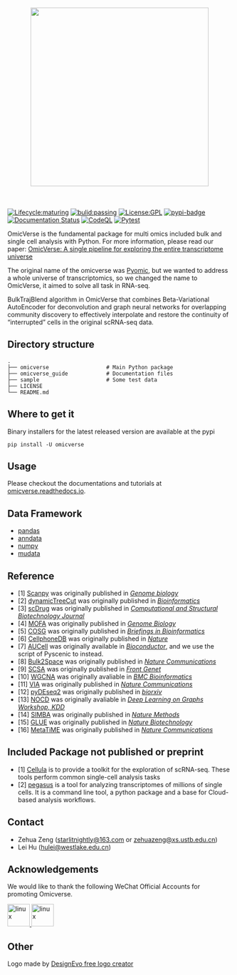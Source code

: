 <h1 align="center">
<img src="https://raw.githubusercontent.com/Starlitnightly/omicverse/master/README.assets/logo.png" width="400">
</h1><br>

[![Lifecycle:maturing](https://img.shields.io/badge/lifecycle-maturing-blue.svg)](https://www.tidyverse.org/lifecycle/#maturing) [![bulid:passing](https://img.shields.io/appveyor/build/gruntjs/grunt)](https://img.shields.io/appveyor/build/gruntjs/grunt) [![License:GPL](https://img.shields.io/badge/license-GNU-blue)](https://img.shields.io/apm/l/vim-mode) [![pypi-badge](https://img.shields.io/pypi/v/omicverse)](https://pypi.org/project/omicverse) [![Documentation Status](https://readthedocs.org/projects/omicverse/badge/?version=latest)](https://omicverse.readthedocs.io/en/latest/?badge=latest) [![CodeQL](https://github.com/Starlitnightly/omicverse/workflows/CodeQL/badge.svg)](https://github.com/Starlitnightly/omicverse/workflows/CodeQL/badge.svg) [![Pytest](https://github.com/Starlitnightly/omicverse/workflows/py38|py39/badge.svg)](https://github.com/Starlitnightly/omicverse/)

OmicVerse is the fundamental package for multi omics included bulk and single cell analysis with Python. For more information, please read our paper: [OmicVerse: A single pipeline for exploring the entire transcriptome universe](https://www.biorxiv.org/content/10.1101/2023.06.06.543913v1)

The original name of the omicverse was [Pyomic](https://pypi.org/project/Pyomic/), but we wanted to address a whole universe of transcriptomics, so we changed the name to OmicVerse, it aimed to solve all task in RNA-seq.

BulkTrajBlend algorithm in OmicVerse that combines Beta-Variational AutoEncoder for deconvolution and graph neural networks for overlapping community discovery to effectively interpolate and restore the continuity of “interrupted” cells in the original scRNA-seq data.

## Directory structure

````shell
.
├── omicverse                  # Main Python package
├── omicverse_guide            # Documentation files
├── sample                     # Some test data
├── LICENSE
└── README.md
````

## Where to get it

Binary installers for the latest released version are available at the pypi

```shell
pip install -U omicverse
```

## Usage

Please checkout the documentations and tutorials at [omicverse.readthedocs.io](https://omicverse.readthedocs.io/en/latest/index.html).

## Data Framework

- [pandas](https://github.com/pandas-dev/pandas)
- [anndata](https://github.com/scverse/anndata)
- [numpy](https://github.com/numpy/numpy)
- [mudata](https://github.com/scverse/mudata)

## Reference

- [1] [Scanpy](https://github.com/scverse/scanpy) was originally published in [*Genome biology*](https://link.springer.com/article/10.1186/s13059-017-1382-0)
- [2] [dynamicTreeCut](https://github.com/kylessmith/dynamicTreeCut) was originally published in [*Bioinformatics*](https://academic.oup.com/bioinformatics/article/24/5/719/200751) 
- [3] [scDrug](https://github.com/ailabstw/scDrug) was originally published in [*Computational and Structural Biotechnology Journal*](https://www.sciencedirect.com/science/article/pii/S2001037022005505)
- [4] [MOFA](https://github.com/bioFAM/mofapy2) was originally published in [*Genome Biology*](https://genomebiology.biomedcentral.com/articles/10.1186/s13059-020-02015-1)
- [5] [COSG](https://github.com/genecell/COSG) was originally published in [*Briefings in Bioinformatics*](https://academic.oup.com/bib/advance-article-abstract/doi/10.1093/bib/bbab579/6511197?redirectedFrom=fulltext)
- [6] [CellphoneDB](https://github.com/ventolab/CellphoneDB) was originally published in [*Nature*](https://www.nature.com/articles/s41586-018-0698-6)
- [7] [AUCell](https://github.com/aertslab/AUCell) was originally available in [*Bioconductor*](https://bioconductor.org/packages/AUCell), and we use the script of Pyscenic to instead.
- [8] [Bulk2Space](https://github.com/ZJUFanLab/bulk2space) was originally published in [*Nature Communications*](https://www.nature.com/articles/s41467-022-34271-z)
- [9] [SCSA](https://github.com/bioinfo-ibms-pumc/SCSA) was originally published in [*Front Genet*](https://doi.org/10.3389/fgene.2020.00490)
- [10] [WGCNA](http://www.genetics.ucla.edu/labs/horvath/CoexpressionNetwork/Rpackages/WGCNA) was originally avaliable in [*BMC Bioinformatics*](https://bmcbioinformatics.biomedcentral.com/articles/10.1186/1471-2105-9-559)
- [11] [VIA](https://github.com/ShobiStassen/VIA) was originally published in [*Nature Communications*](https://www.nature.com/articles/s41467-021-25773-3)
- [12] [pyDEseq2](https://github.com/owkin/PyDESeq2) was originally published in [*biorxiv*](https://www.biorxiv.org/content/10.1101/2022.12.14.520412v1)
- [13] [NOCD](https://github.com/shchur/overlapping-community-detection) was originally avaliable in [*Deep Learning on Graphs Workshop, KDD*](https://arxiv.org/abs/1909.12201)
- [14] [SIMBA](https://github.com/pinellolab/simba) was originally published in [*Nature Methods*](https://www.nature.com/articles/s41592-023-01899-8)
- [15] [GLUE](https://github.com/gao-lab/GLUE) was originally published in [*Nature Biotechnology*](https://www.nature.com/articles/s41587-022-01284-4)
- [16] [MetaTiME](https://github.com/yi-zhang/MetaTiME) was originally published in [*Nature Communications*](https://www.nature.com/articles/s41467-023-38333-8)


## Included Package not published or preprint

- [1] [Cellula](https://github.com/andrecossa5/Cellula/) is to provide a toolkit for the exploration of scRNA-seq. These tools perform common single-cell analysis tasks
- [2] [pegasus](https://github.com/lilab-bcb/pegasus/) is a tool for analyzing transcriptomes of millions of single cells. It is a command line tool, a python package and a base for Cloud-based analysis workflows.

## Contact

- Zehua Zeng ([starlitnightly@163.com](mailto:starlitnightly@163.com) or [zehuazeng@xs.ustb.edu.cn](mailto:zehuazeng@xs.ustb.edu.cn))
- Lei Hu ([hulei@westlake.edu.cn](mailto:hulei@westlake.edu.cn))

## Acknowledgements

We would like to thank the following WeChat Official Accounts for promoting Omicverse.

<p align="left"> <a href="http://www.biotrainee.com/" target="_blank" rel="noreferrer"> <img src="README.assets/image-20230701163953794.png" alt="linux" width="50" height="50"/> </a> <a href="https://zhuanlan.zhihu.com/c_1257815636945915904?page=3" target="_blank" rel="noreferrer"> <img src="README.assets/WechatIMG688.png" alt="linux" width="50" height="50"/> </a> </p>

## Other

<div>Logo made by <a href="https://www.designevo.com/" title="Free Online Logo Maker">DesignEvo free logo creator</a></div>

